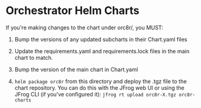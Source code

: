 Orchestrator Helm Charts
===

If you're making changes to the chart under orc8r/, you MUST:


1. Bump the versions of any updated subcharts in their Chart.yaml files

2. Update the requirements.yaml and requirements.lock files in the main chart
to match.

3. Bump the version of the main chart in Chart.yaml

4. `helm package orc8r` from this directory and deploy the .tgz file to the
chart repository. You can do this with the JFrog web UI or using the JFrog
CLI (if you've configured it): `jfrog rt upload orc8r-X.tgz orc8r-charts`
